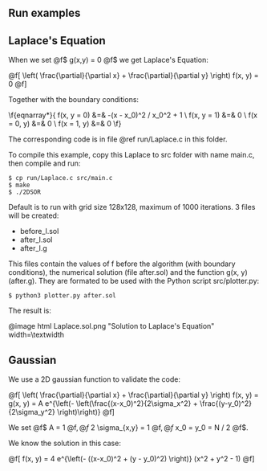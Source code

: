 ## Run examples


Laplace's Equation
------------------

When we set @f$ g(x,y) = 0 @f$ we get Laplace's Equation:

@f[
  \left( \frac{\partial}{\partial x} + \frac{\partial}{\partial y} \right)
  f(x, y) = 0
@f]

Together with the boundary conditions:

\f{eqnarray*}{
	f(x, y = 0) &=& -(x - x_0)^2 / x_0^2 + 1 \\ 
	f(x, y = 1) &=& 0 \\
	f(x = 0, y) &=& 0 \\ 
	f(x = 1, y) &=& 0
\f}

The corresponding code is in file @ref run/Laplace.c in this folder.

To compile this example, copy this Laplace to src folder with name main.c,
then compile and run:

	$ cp run/Laplace.c src/main.c
	$ make
	$ ./2DSOR

Default is to run with grid size 128x128, maximum of 1000 iterations.
3 files will be created:

- before_l.sol
- after_l.sol
- after_l.g

This files contain the values of f before the algorithm (with boundary 
conditions), the numerical solution (file after.sol) and the function
g(x, y) (after.g).
They are formated to be used with the Python script src/plotter.py:

	$ python3 plotter.py after.sol

The result is:

@image html Laplace.sol.png "Solution to Laplace's Equation" width=\\textwidth

Gaussian
--------

We use a 2D gaussian function to validate the code:

@f[ 
  \left( \frac{\partial}{\partial x} + \frac{\partial}{\partial y} \right)
  f(x, y) = 
  g(x, y) = A e^{\left(- \left(\frac{(x-x_0)^2}{2\sigma_x^2} + \frac{(y-y_0)^2}{2\sigma_y^2} \right)\right)}
@f]

We set @f$ A = 1 @f$, @f$ 2 \sigma_{x,y} = 1 @f$, @f$ x_0 = y_0 = N / 2 @f$.

We know the solution in this case:

@f[
  f(x, y) = 4 e^{\left(- ((x-x_0)^2 + (y - y_0)^2) \right)} (x^2 + y^2 - 1)
@f]


